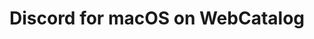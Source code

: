 ---
name: Discord
category: Social Networking
title: Discord for macOS on WebCatalog
key: discord
fullUrl: 'https://discordapp.com'
hostname: discordapp.com

---
